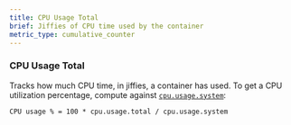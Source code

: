 ```yaml
---
title: CPU Usage Total
brief: Jiffies of CPU time used by the container
metric_type: cumulative_counter
---
```

### CPU Usage Total

Tracks how much CPU time, in jiffies, a container has used. To get a CPU
utilization percentage, compute against
[`cpu.usage.system`](cpu.usage.system.md):

```
CPU usage % = 100 * cpu.usage.total / cpu.usage.system
```
